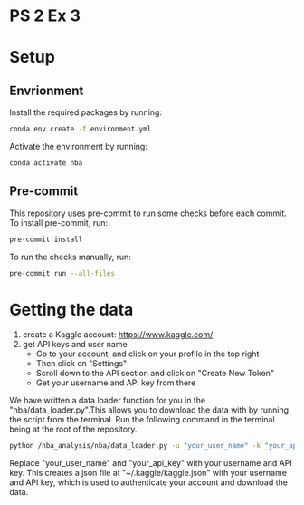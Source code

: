 # PS 2 Ex 3

# Setup

## Envrionment

Install the required packages by running:

```bash
conda env create -f environment.yml
```

Activate the environment by running:

```bash
conda activate nba
```

## Pre-commit

This repository uses pre-commit to run some checks before each commit. To install pre-commit, run:

```bash
pre-commit install
```

To run the checks manually, run:

```bash
pre-commit run --all-files
```

# Getting the data

1. create a Kaggle account: https://www.kaggle.com/
2. get API keys and user name
   - Go to your account, and click on your profile in the top right
   - Then click on "Settings"
   - Scroll down to the API section and click on "Create New Token"
   - Get your username and API key from there

We have written a data loader function for you in the "nba/data_loader.py".This allows you to
download the data with by running the script from the terminal. Run the following command in the
terminal being at the root of the repository.

```bash
python /nba_analysis/nba/data_loader.py -u "your_user_name" -k "your_api_key" -d "wyattowalsh/basketball"
```

Replace "your_user_name" and "your_api_key" with your username and API key. This creates a json
file at "~/.kaggle/kaggle.json" with your username and API key, which is used to authenticate your
account and download the data.
